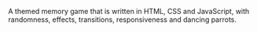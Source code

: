 A themed memory game that is written in HTML, CSS and JavaScript, with randomness, effects, transitions, responsiveness and dancing parrots.
